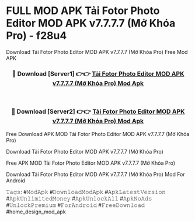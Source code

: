 # FULL MOD APK Tải Fotor Photo Editor MOD APK v7.7.7.7 (Mở Khóa Pro) - f28u4
Download Tải Fotor Photo Editor MOD APK v7.7.7.7 (Mở Khóa Pro) Free Mod APK

<div align="center">
<h3>🔴 Download [Server1] 👉👉 <a href="https://apk-comot.site?title=Tải_Fotor_Photo_Editor_MOD_APK_v7.7.7.7_(Mở_Khóa_Pro)">Tải Fotor Photo Editor MOD APK v7.7.7.7 (Mở Khóa Pro) Mod Apk</a></h3><br>

<h3>🔴 Download [Server2] 👉👉 <a href="https://apk-comot.site?title=Tải_Fotor_Photo_Editor_MOD_APK_v7.7.7.7_(Mở_Khóa_Pro)">Tải Fotor Photo Editor MOD APK v7.7.7.7 (Mở Khóa Pro) Mod Apk</a></h3>
</div>


Free Download APK MOD Tải Fotor Photo Editor MOD APK v7.7.7.7 (Mở Khóa Pro)

Download Tải Fotor Photo Editor MOD APK v7.7.7.7 (Mở Khóa Pro) 

Free APK MOD Tải Fotor Photo Editor MOD APK v7.7.7.7 (Mở Khóa Pro) 

Download Tải Fotor Photo Editor MOD APK v7.7.7.7 (Mở Khóa Pro) Mod For Android

𝚃𝚊𝚐𝚜: #𝙼𝚘𝚍𝙰𝚙𝚔 #𝙳𝚘𝚠𝚗𝚕𝚘𝚊𝚍𝙼𝚘𝚍𝙰𝚙𝚔 #𝙰𝚙𝚔𝙻𝚊𝚝𝚎𝚜𝚝𝚅𝚎𝚛𝚜𝚒𝚘𝚗 #𝙰𝚙𝚔𝚄𝚗𝚕𝚒𝚖𝚒𝚝𝚎𝚍𝙼𝚘𝚗𝚎𝚢 #𝙰𝚙𝚔𝚄𝚗𝚕𝚘𝚌𝚔𝙰𝚕𝚕 #𝙰𝚙𝚔𝙽𝚘𝙰𝚍𝚜 #𝚄𝚗𝚕𝚘𝚌𝚔𝙿𝚛𝚎𝚖𝚒𝚞𝚖 #𝙵𝚘𝚛𝙰𝚗𝚍𝚛𝚘𝚒𝚍 #𝙵𝚛𝚎𝚎𝙳𝚘𝚠𝚗𝚕𝚘𝚊𝚍 #home_design_mod_apk